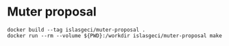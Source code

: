 # Muter proposal

```
docker build --tag islasgeci/muter-proposal .
docker run --rm --volume ${PWD}:/workdir islasgeci/muter-proposal make
```
